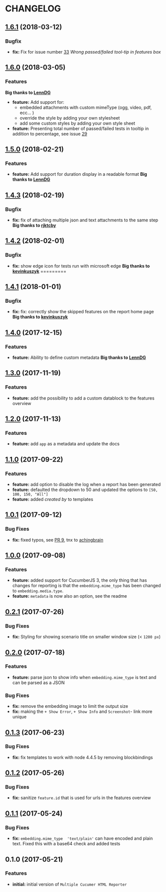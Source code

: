 CHANGELOG
=========

<a name="1.6.1"></a>
## [1.6.1](https://github.com/wswebcreation/multiple-cucumber-html-reporter/compare/v1.6.0...v1.6.1) (2018-03-12)

### Bugfix
* **fix:** Fix for issue number [33](https://github.com/wswebcreation/multiple-cucumber-html-reporter/issues/33) *Wrong passed/failed tool-tip in features box*

<a name="1.6.0"></a>
## [1.6.0](https://github.com/wswebcreation/multiple-cucumber-html-reporter/compare/v1.5.0...v1.6.0) (2018-03-05)

### Features
**Big thanks to [LennDG](https://github.com/yoghi)**

* **feature:** Add support for:
    * embedded attachments with custom mimeType (ogg, video, pdf, ecc... )
    * override the style by adding your own stylesheet
    * add some custom styles by adding your own style sheet
* **feature:** Presenting total number of passed/failed tests in tooltip in addition to percentage, see issue [29](https://github.com/wswebcreation/multiple-cucumber-html-reporter/issues/29)


<a name="1.5.0"></a>
## [1.5.0](https://github.com/wswebcreation/multiple-cucumber-html-reporter/compare/v1.4.3...v1.5.0) (2018-02-21)

### Features

* **feature:** Add support for duration display in a readable format **Big thanks to [LennDG](https://github.com/LennDG)**

<a name="1.4.3"></a>
## [1.4.3](https://github.com/wswebcreation/multiple-cucumber-html-reporter/compare/v1.4.2...v1.4.3) (2018-02-19)

### Bugfix

* **fix:** fix of attaching multiple json and text attachments to the same step **Big thanks to [rjktcby](https://github.com/rjktcby)**

<a name="1.4.2"></a>
## [1.4.2](https://github.com/wswebcreation/multiple-cucumber-html-reporter/compare/v1.4.1...v1.4.2) (2018-02-01)

### Bugfix

* **fix:** show edge icon for tests run with microsoft edge **Big thanks to [kevinkuszyk](https://github.com/kevinkuszyk)**
=========

<a name="1.4.1"></a>
## [1.4.1](https://github.com/wswebcreation/multiple-cucumber-html-reporter/compare/v1.4.0...v1.4.1) (2018-01-01)

### Bugfix

* **fix:** fix: correctly show the skipped features on the report home page **Big thanks to [kevinkuszyk](https://github.com/kevinkuszyk)**

<a name="1.4.0"></a>
## [1.4.0](https://github.com/wswebcreation/multiple-cucumber-html-reporter/compare/v1.3.0...v1.4.0) (2017-12-15)

### Features

* **feature:** Ability to define custom metadata **Big thanks to [LennDG](https://github.com/LennDG)**

<a name="1.3.0"></a>
## [1.3.0](https://github.com/wswebcreation/multiple-cucumber-html-reporter/compare/v1.2.0...v1.3.0) (2017-11-19)

### Features

* **feature:** add the possibility to add a custom datablock to the features overview

<a name="1.2.0"></a>
## [1.2.0](https://github.com/wswebcreation/multiple-cucumber-html-reporter/compare/v1.1.0...v1.2.0) (2017-11-13)

### Features

* **feature:** add `app` as a metadata and update the docs

<a name="1.1.0"></a>
## [1.1.0](https://github.com/wswebcreation/multiple-cucumber-html-reporter/compare/v1.0.1...v1.1.0) (2017-09-22)

### Features

* **feature:** add option to disable the log when a report has been generated
* **feature:** defaulted the dropdown to 50 and updated the options to `[50, 100, 150, "All"]`
* **feature:** added *created by* to templates

<a name="1.0.1"></a>
## [1.0.1](https://github.com/wswebcreation/multiple-cucumber-html-reporter/compare/v1.0.0...v1.0.1) (2017-09-12)

### Bug Fixes

* **fix:** fixed typos, see [PR 9](https://github.com/wswebcreation/multiple-cucumber-html-reporter/pull/9), tnx to [achingbrain](https://github.com/achingbrain)

<a name="1.0.0"></a>
## [1.0.0](https://github.com/wswebcreation/multiple-cucumber-html-reporter/compare/v0.2.1...v1.0.0) (2017-09-08)

### Features

* **feature:** added support for CucumberJS 3, the only thing that has changes for reporting is that the `embedding.mime_type` has been changed to `embedding.media.type`.
* **feature:** `metadata` is now also an option, see the readme

<a name="0.2.1"></a>
## [0.2.1](https://github.com/wswebcreation/multiple-cucumber-html-reporter/compare/v0.2.0...v0.2.1) (2017-07-26)

### Bug Fixes

* **fix:** Styling for showing scenario title on smaller window size (< `1200 px`)


<a name="0.2.0"></a>
## [0.2.0](https://github.com/wswebcreation/multiple-cucumber-html-reporter/compare/v0.1.3...v0.2.0) (2017-07-18)

### Features

* **feature:** parse json to show info when `embedding.mime_type` is text and can be parsed as a JSON

### Bug Fixes

* **fix:** remove the embedding image to limit the output size
* **fix:** making the `+ Show Error`, `+ Show Info` and `Screenshot`- link more unique


<a name="0.1.3"></a>
## [0.1.3](https://github.com/wswebcreation/multiple-cucumber-html-reporter/compare/v0.1.2...v0.1.3) (2017-06-23)

### Bug Fixes

* **fix:** fix templates to work with node 4.4.5 by removing blockbindings

<a name="0.1.2"></a>
## [0.1.2](https://github.com/wswebcreation/multiple-cucumber-html-reporter/compare/v0.1.1...v0.1.2) (2017-05-26)

### Bug Fixes

* **fix:** sanitize `feature.id` that is used for urls in the features overview


<a name="0.1.1"></a>
## [0.1.1](https://github.com/wswebcreation/multiple-cucumber-html-reporter/compare/v0.1.0...v0.1.1) (2017-05-24)

### Bug Fixes

* **fix:** `embedding.mime_type  'text/plain'` can have encoded and plain text. Fixed this with a base64 check and added tests


<a name="0.1.0"></a>
## 0.1.0 (2017-05-21)

### Features

* **initial:** initial version of `Multiple Cucumer HTML Reporter`
